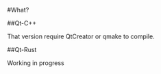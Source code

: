 #What?

##Qt-C++

That version require QtCreator or qmake to compile.

##Qt-Rust

Working in progress 
